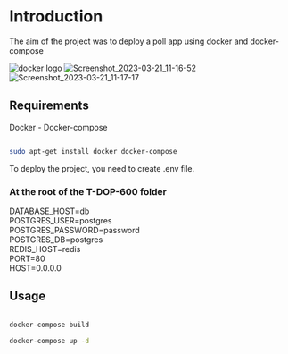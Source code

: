 # Introduction

The aim of the project was to deploy a poll app using docker and docker-compose

![docker logo](https://d1.awsstatic.com/acs/characters/Logos/Docker-Logo_Horizontel_279x131.b8a5c41e56b77706656d61080f6a0217a3ba356d.png)
![Screenshot_2023-03-21_11-16-52](https://user-images.githubusercontent.com/39527261/226577173-6d0d765e-31b8-4f8f-b707-b01483c5fc09.png)
![Screenshot_2023-03-21_11-17-17](https://user-images.githubusercontent.com/39527261/226577184-e3655aa1-ba06-48b7-87e1-e0fe9f3f43a2.png)

## Requirements

Docker - Docker-compose

```bash

sudo apt-get install docker docker-compose

```

To deploy the project, you need to create .env file.

### At the root of the T-DOP-600 folder

DATABASE_HOST=db
</br>
POSTGRES_USER=postgres
</br>
POSTGRES_PASSWORD=password
</br>
POSTGRES_DB=postgres
</br>
REDIS_HOST=redis
</br>
PORT=80
</br>
HOST=0.0.0.0



## Usage

```bash

docker-compose build

docker-compose up -d

```
